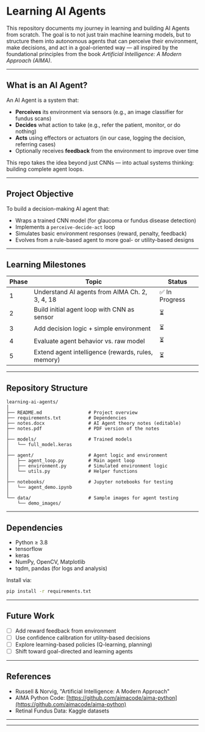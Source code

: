 # Learning AI Agents

This repository documents my journey in learning and building AI Agents from scratch. The goal is to not just train machine learning models, but to structure them into autonomous agents that can perceive their environment, make decisions, and act in a goal-oriented way — all inspired by the foundational principles from the book *Artificial Intelligence: A Modern Approach (AIMA)*.

---

## What is an AI Agent?
An AI Agent is a system that:
- **Perceives** its environment via sensors (e.g., an image classifier for fundus scans)
- **Decides** what action to take (e.g., refer the patient, monitor, or do nothing)
- **Acts** using effectors or actuators (in our case, logging the decision, referring cases)
- Optionally receives **feedback** from the environment to improve over time

This repo takes the idea beyond just CNNs — into actual systems thinking: building complete agent loops.

---

## Project Objective
To build a decision-making AI agent that:
- Wraps a trained CNN model (for glaucoma or fundus disease detection)
- Implements a `perceive-decide-act` loop
- Simulates basic environment responses (reward, penalty, feedback)
- Evolves from a rule-based agent to more goal- or utility-based designs

---

## Learning Milestones
| Phase | Topic | Status |
|-------|-------|--------|
| 1 | Understand AI agents from AIMA Ch. 2, 3, 4, 18 | ✅ In Progress |
| 2 | Build initial agent loop with CNN as sensor | ⏳ |
| 3 | Add decision logic + simple environment | ⏳ |
| 4 | Evaluate agent behavior vs. raw model | ⏳ |
| 5 | Extend agent intelligence (rewards, rules, memory) | ⏳ |

---

## Repository Structure
```
learning-ai-agents/
│
├── README.md                 # Project overview
├── requirements.txt          # Dependencies
├── notes.docx                # AI Agent theory notes (editable)
├── notes.pdf                 # PDF version of the notes
│
├── models/                   # Trained models
│   └── full_model.keras
│
├── agent/                    # Agent logic and environment
│   ├── agent_loop.py         # Main agent loop
│   ├── environment.py        # Simulated environment logic
│   └── utils.py              # Helper functions
│
├── notebooks/                # Jupyter notebooks for testing
│   └── agent_demo.ipynb
│
└── data/                     # Sample images for agent testing
    └── demo_images/

```

---

## Dependencies
- Python ≥ 3.8
- tensorflow
- keras
- NumPy, OpenCV, Matplotlib
- tqdm, pandas (for logs and analysis)

Install via:
```bash
pip install -r requirements.txt
```

---

## Future Work
- [ ] Add reward feedback from environment
- [ ] Use confidence calibration for utility-based decisions
- [ ] Explore learning-based policies (Q-learning, planning)
- [ ] Shift toward goal-directed and learning agents

---

## References
- Russell & Norvig, "Artificial Intelligence: A Modern Approach"
- AIMA Python Code: [https://github.com/aimacode/aima-python](https://github.com/aimacode/aima-python)
- Retinal Fundus Data: Kaggle datasets

---



---

